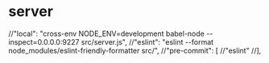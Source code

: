 # server
  //"local": "cross-env NODE_ENV=development babel-node --inspect=0.0.0.0:9227 src/server.js",
  //"eslint": "eslint --format node_modules/eslint-friendly-formatter src/",
  //"pre-commit": [
    //"eslint"
  //],